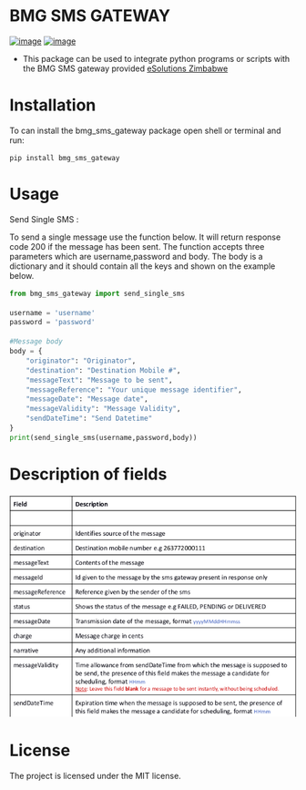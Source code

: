 # BMG SMS GATEWAY
[![image](https://img.shields.io/pypi/v/country_list.svg)](https://github.com/RONALD55/BMG-SMS-GATEWAY)
[![image](https://img.shields.io/badge/code%20style-black-000000.svg)](https://pypi.org/project/bmg-sms-gateway)
-   This package can be used to integrate python programs or scripts
    with the BMG SMS gateway provided  [eSolutions Zimbabwe](http://www.esolutions.co.zw/)
    


Installation
============

To can install the bmg_sms_gateway package open shell or terminal and run:

    pip install bmg_sms_gateway

Usage
=====

Send Single SMS :

To send a single message use the function below. It will return response
code 200 if the message has been sent. The function accepts three
parameters which are username,password and body. The body is a
dictionary and it should contain all the keys and shown on the example
below.

```python
from bmg_sms_gateway import send_single_sms

username = 'username'
password = 'password'

#Message body
body = {
    "originator": "Originator",
    "destination": "Destination Mobile #",
    "messageText": "Message to be sent",
    "messageReference": "Your unique message identifier",
    "messageDate": "Message date",
    "messageValidity": "Message Validity",
    "sendDateTime": "Send Datetime"
}
print(send_single_sms(username,password,body))
```

Description of fields
=======

![Fields Description](bmg_sms_gateway/description.png  "Sample1")

License
=======

The project is licensed under the MIT license.
